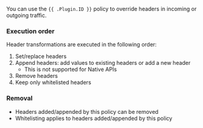 You can use the `{{ .Plugin.ID }}` policy to override headers in incoming or outgoing traffic.

### Execution order
Header transformations are executed in the following order:

1. Set/replace headers
2. Append headers: add values to existing headers or add a new header
   * This is not supported for Native APIs
3. Remove headers
4. Keep only whitelisted headers

### Removal
* Headers added/appended by this policy can be removed
* Whitelisting applies to headers added/appended by this policy
